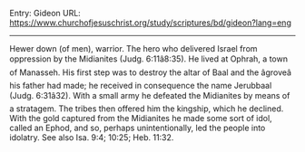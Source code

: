 Entry: Gideon
URL: https://www.churchofjesuschrist.org/study/scriptures/bd/gideon?lang=eng

---

Hewer down (of men), warrior. The hero who delivered Israel from oppression by the Midianites (Judg. 6:11â8:35). He lived at Ophrah, a town of Manasseh. His first step was to destroy the altar of Baal and the âgroveâ his father had made; he received in consequence the name Jerubbaal (Judg. 6:31â32). With a small army he defeated the Midianites by means of a stratagem. The tribes then offered him the kingship, which he declined. With the gold captured from the Midianites he made some sort of idol, called an Ephod, and so, perhaps unintentionally, led the people into idolatry. See also Isa. 9:4; 10:25; Heb. 11:32.

